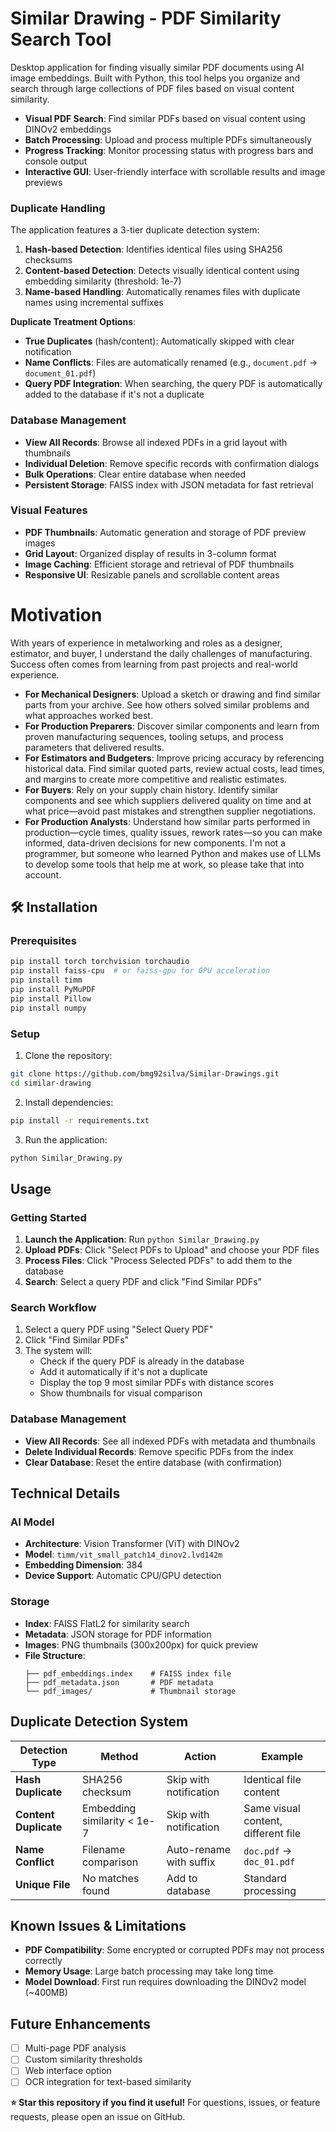 # Similar Drawing - PDF Similarity Search Tool
Desktop application for finding visually similar PDF documents using AI image embeddings. Built with Python, this tool helps you organize and search through large collections of PDF files based on visual content similarity.


- **Visual PDF Search**: Find similar PDFs based on visual content using DINOv2 embeddings
- **Batch Processing**: Upload and process multiple PDFs simultaneously
- **Progress Tracking**: Monitor processing status with progress bars and console output
- **Interactive GUI**: User-friendly interface with scrollable results and image previews

### **Duplicate Handling**
The application features a 3-tier duplicate detection system:

1. **Hash-based Detection**: Identifies identical files using SHA256 checksums
2. **Content-based Detection**: Detects visually identical content using embedding similarity (threshold: 1e-7)
3. **Name-based Handling**: Automatically renames files with duplicate names using incremental suffixes

**Duplicate Treatment Options**:
- **True Duplicates** (hash/content): Automatically skipped with clear notification
- **Name Conflicts**: Files are automatically renamed (e.g., `document.pdf` → `document_01.pdf`)
- **Query PDF Integration**: When searching, the query PDF is automatically added to the database if it's not a duplicate

### **Database Management**
- **View All Records**: Browse all indexed PDFs in a grid layout with thumbnails
- **Individual Deletion**: Remove specific records with confirmation dialogs
- **Bulk Operations**: Clear entire database when needed
- **Persistent Storage**: FAISS index with JSON metadata for fast retrieval

### **Visual Features**
- **PDF Thumbnails**: Automatic generation and storage of PDF preview images
- **Grid Layout**: Organized display of results in 3-column format
- **Image Caching**: Efficient storage and retrieval of PDF thumbnails
- **Responsive UI**: Resizable panels and scrollable content areas


# Motivation
With years of experience in metalworking and roles as a designer, estimator, and buyer, I understand the daily challenges of manufacturing. Success often comes from learning from past projects and real-world experience.
* **For Mechanical Designers**: Upload a sketch or drawing and find similar parts from your archive. See how others solved similar problems and what approaches worked best.
* **For Production Preparers**: Discover similar components and learn from proven manufacturing sequences, tooling setups, and process parameters that delivered results.
* **For Estimators and Budgeters**: Improve pricing accuracy by referencing historical data. Find similar quoted parts, review actual costs, lead times, and margins to create more competitive and realistic estimates.
* **For Buyers**: Rely on your supply chain history. Identify similar components and see which suppliers delivered quality on time and at what price—avoid past mistakes and strengthen supplier negotiations.
* **For Production Analysts**: Understand how similar parts performed in production—cycle times, quality issues, rework rates—so you can make informed, data-driven decisions for new components.
I'm not a programmer, but someone who learned Python and makes use of LLMs to develop some tools that help me at work, so please take that into account.



## 🛠️ Installation

### Prerequisites
```bash
pip install torch torchvision torchaudio
pip install faiss-cpu  # or faiss-gpu for GPU acceleration
pip install timm
pip install PyMuPDF
pip install Pillow
pip install numpy
```

### Setup
1. Clone the repository:
```bash
git clone https://github.com/bmg92silva/Similar-Drawings.git
cd similar-drawing
```

2. Install dependencies:
```bash
pip install -r requirements.txt
```

3. Run the application:
```bash
python Similar_Drawing.py
```

## Usage

### **Getting Started**
1. **Launch the Application**: Run `python Similar_Drawing.py`
2. **Upload PDFs**: Click "Select PDFs to Upload" and choose your PDF files
3. **Process Files**: Click "Process Selected PDFs" to add them to the database
4. **Search**: Select a query PDF and click "Find Similar PDFs"

### **Search Workflow**
1. Select a query PDF using "Select Query PDF"
2. Click "Find Similar PDFs"
3. The system will:
   - Check if the query PDF is already in the database
   - Add it automatically if it's not a duplicate
   - Display the top 9 most similar PDFs with distance scores
   - Show thumbnails for visual comparison

### **Database Management**
- **View All Records**: See all indexed PDFs with metadata and thumbnails
- **Delete Individual Records**: Remove specific PDFs from the index
- **Clear Database**: Reset the entire database (with confirmation)

## Technical Details

### **AI Model**
- **Architecture**: Vision Transformer (ViT) with DINOv2
- **Model**: `timm/vit_small_patch14_dinov2.lvd142m`
- **Embedding Dimension**: 384
- **Device Support**: Automatic CPU/GPU detection

### **Storage**
- **Index**: FAISS FlatL2 for similarity search
- **Metadata**: JSON storage for PDF information
- **Images**: PNG thumbnails (300x200px) for quick preview
- **File Structure**:
  ```
  ├── pdf_embeddings.index    # FAISS index file
  ├── pdf_metadata.json       # PDF metadata
  └── pdf_images/             # Thumbnail storage
  ```


## Duplicate Detection System

| Detection Type | Method | Action | Example |
|----------------|--------|--------|---------|
| **Hash Duplicate** | SHA256 checksum | Skip with notification | Identical file content |
| **Content Duplicate** | Embedding similarity < 1e-7 | Skip with notification | Same visual content, different file |
| **Name Conflict** | Filename comparison | Auto-rename with suffix | `doc.pdf` → `doc_01.pdf` |
| **Unique File** | No matches found | Add to database | Standard processing |



## Known Issues & Limitations

- **PDF Compatibility**: Some encrypted or corrupted PDFs may not process correctly
- **Memory Usage**: Large batch processing may take long time
- **Model Download**: First run requires downloading the DINOv2 model (~400MB)

## Future Enhancements

- [ ] Multi-page PDF analysis
- [ ] Custom similarity thresholds
- [ ] Web interface option
- [ ] OCR integration for text-based similarity

**⭐ Star this repository if you find it useful!**
For questions, issues, or feature requests, please open an issue on GitHub.
